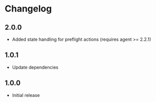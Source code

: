 # Changelog

## 2.0.0

- Added state handling for preflight actions (requires agent >= 2.2.1)

## 1.0.1

- Update dependencies

## 1.0.0

- Initial release

